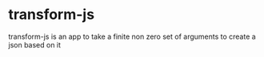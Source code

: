 # transform-js

transform-js is an app to take a finite non zero set of arguments to create a json based on it 
